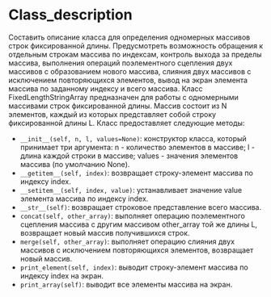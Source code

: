 # Class_description
Составить описание класса для определения одномерных массивов строк фиксированной длины. Предусмотреть возможность обращения к отдельным строкам массива по индексам, контроль выхода за пределы массива, выполнения операций поэлементного сцепления двух массивов с образованием нового массива, слияния двух массивов с исключением повторяющихся элементов, вывод на экран элемента массива по заданному индексу и всего массива.
Класс FixedLengthStringArray предназначен для работы с одномерными массивами строк фиксированной длины. Массив состоит из N элементов, каждый из которых представляет собой строку фиксированной длины L. Класс предоставляет следующие методы:

- `__init__(self, n, l, values=None)`: конструктор класса, который принимает три аргумента: n - количество элементов в массиве; l - длина каждой строки в массиве; values - значения элементов массива (по умолчанию None).
- `__getitem__(self, index)`: возвращает строку-элемент массива по индексу index.
- `__setitem__(self, index, value)`: устанавливает значение value элемента массива по индексу index.
- `__str__(self)`: возвращает строковое представление всего массива.
- `concat(self, other_array)`: выполняет операцию поэлементного сцепления массива с другим массивом other_array той же длины L, возвращает новый массив получившихся строк.
- `merge(self, other_array)`: выполняет операцию слияния двух массивов с исключением повторяющихся элементов, возвращает новый массив.
- `print_element(self, index)`: выводит строку-элемент массива по индексу index на экран.
- `print_array(self)`: выводит все элементы массива на экран.

